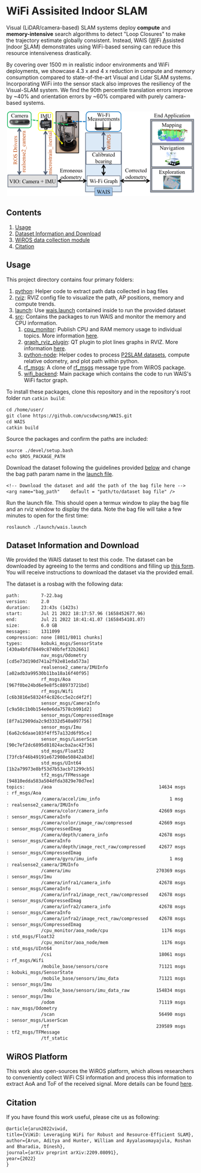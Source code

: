 # WiFi Assisited Indoor SLAM

Visual (LiDAR/camera-based) SLAM systems deploy **compute** and **memory-intensive** search algorithms to detect "Loop Closures" to make the trajectory estimate globally consistent.
Instead, WAIS (<u>W</u>iFi <u>A</u>ssisted <u>I</u>ndoor <u>S</u>LAM) demonstrates using WiFi-based sensing can reduce this resource intensiveness drastically. 

By covering over 1500 m in realistic indoor environments and WiFi deployments, we showcase 4.3 x and 4 x reduction in compute and memory consumption compared to state-of-the-art Visual and Lidar SLAM systems. Incorporating WiFi into the sensor stack also improves the resiliency of the Visual-SLAM system. We find the 90th percentile translation errors improve by ~40% and orientation errors by ~60% compared with purely camera-based systems. 

<p align="center"><img src="./wais_overview.png" width="500" /></p>
    
## Contents
1. [Usage](#usage)
2. [Dataset Information and Download](#dataset-information-and-download)
3. [WiROS data collection module](#wiros-platform)
4. [Citation](#citation)

## Usage

This project directory contains four primary folders:
1. [python](./python): Helper code to extract path data collected in bag files 
2. [rviz](./rviz): RVIZ config file to visualize the path, AP positions, memory and compute trends. 
3. [launch](./launch): Use [wais.launch](./launch/wais.launch) contained inside to run the provided dataset
4. [src](./src): Contains the packages to run WAIS and monitor the memory and CPU information. 
    1. [cpu_monitor](./src/cpu_monitor): Publish CPU and RAM memory usage to individual topics. More information [here](https://github.com/alspitz/cpu_monitor). 
    2. [graph_rviz_plugin](./src/graph_rviz_plugin): QT plugin to plot lines graphs in RVIZ. More information [here](http://wiki.ros.org/graph_rviz_plugin). 
    3. [python-node](./src/python-nodes): Helper codes to process [P2SLAM datasets](https://wcsng.ucsd.edu/p2slam/), compute relative odometry, and plot path within python. 
    4. [rf_msgs](./src/rf_msgs): A clone of [rf_msgs](https://github.com/ucsdwcsng/rf_msgs) message type from WiROS package.
    5. [wifi_backend](./src/wifi_backend): Main package which contains the code to run WAIS's WiFi factor graph.
   
To install these packages, clone this repository and in the repository's root folder run `catkin build`: 

```
cd /home/user/
git clone https://github.com/ucsdwcsng/WAIS.git
cd WAIS
catkin build
```

Source the packages and confirm the paths are included:
```
source ./devel/setup.bash
echo $ROS_PACKAGE_PATH
```

Download the dataset following the guidelines provided [below](#dataset-information-and-download) and change the bag path param name in the [launch file](./launch/wais.launch).
```
<!-- Download the dataset and add the path of the bag file here -->
<arg name="bag_path"    default = "path/to/dataset bag file" />
```

Run the launch file. This should open a termux window to play the bag file and an rviz window to display the data. Note the bag file will take a few minutes to open for the first time: 
```
roslaunch ./launch/wais.launch
```

## Dataset Information and Download

We provided the WAIS dataset to test this code. The dataset can be downloaded by agreeing to the terms and conditions and filling up [this form](https://forms.gle/XWLLBnWsMct1BRnR8). You will receive instructions to download the dataset via the provided email.

The dataset is a rosbag with the following data: 

```
path:        7-22.bag
version:     2.0
duration:    23:43s (1423s)
start:       Jul 21 2022 18:17:57.96 (1658452677.96)
end:         Jul 21 2022 18:41:41.07 (1658454101.07)
size:        6.0 GB
messages:    1311099
compression: none [8011/8011 chunks]
types:       kobuki_msgs/SensorState     [430a4bfd78449c8740bfef32b2661]
             nav_msgs/Odometry           [cd5e73d190d741a2f92e81eda573a]
             realsense2_camera/IMUInfo   [a02adb3a99530b11ba18a16f40f95]
             rf_msgs/Aoa                 [967f0be24bd6e9e8f5c88973721bd]
             rf_msgs/Wifi                [c6b3816e58324f4c826cc5e2cd4f2f]
             sensor_msgs/CameraInfo      [c9a58c1b0b154e0e6da7578cb991d2]
             sensor_msgs/CompressedImage [8f7a12909da2c9d3332d540a097756]
             sensor_msgs/Imu             [6a62c6daae103f4ff57a132d6f95ce]
             sensor_msgs/LaserScan       [90c7ef2dc6895d81024acba2ac42f36]
             std_msgs/Float32            [73fcbf46b49191e672908e50842a83d]
             std_msgs/UInt64             [1b2a79973e8bf53d7b53acb71299cb5]
             tf2_msgs/TFMessage          [94810edda583a504dfda3829e70d7ee]
topics:      /aoa                                        14634 msgs    : rf_msgs/Aoa               
             /camera/accel/imu_info                          1 msg     : realsense2_camera/IMUInfo 
             /camera/color/camera_info                   42669 msgs    : sensor_msgs/CameraInfo    
             /camera/color/image_raw/compressed          42669 msgs    : sensor_msgs/CompressedImag
             /camera/depth/camera_info                   42678 msgs    : sensor_msgs/CameraInfo    
             /camera/depth/image_rect_raw/compressed     42677 msgs    : sensor_msgs/CompressedImag
             /camera/gyro/imu_info                           1 msg     : realsense2_camera/IMUInfo 
             /camera/imu                                270369 msgs    : sensor_msgs/Imu           
             /camera/infra1/camera_info                  42678 msgs    : sensor_msgs/CameraInfo    
             /camera/infra1/image_rect_raw/compressed    42678 msgs    : sensor_msgs/CompressedImag
             /camera/infra2/camera_info                  42678 msgs    : sensor_msgs/CameraInfo    
             /camera/infra2/image_rect_raw/compressed    42678 msgs    : sensor_msgs/CompressedImag
             /cpu_monitor/aoa_node/cpu                    1176 msgs    : std_msgs/Float32          
             /cpu_monitor/aoa_node/mem                    1176 msgs    : std_msgs/UInt64           
             /csi                                        18061 msgs    : rf_msgs/Wifi               
             /mobile_base/sensors/core                   71121 msgs    : kobuki_msgs/SensorState    
             /mobile_base/sensors/imu_data               71121 msgs    : sensor_msgs/Imu            
             /mobile_base/sensors/imu_data_raw          154834 msgs    : sensor_msgs/Imu            
             /odom                                       71119 msgs    : nav_msgs/Odometry          
             /scan                                       56490 msgs    : sensor_msgs/LaserScan      
             /tf                                        239589 msgs    : tf2_msgs/TFMessage         
             /tf_static  
```
## WiROS Platform

This work also open-sources the WiROS platform, which allows researchers to conveniently collect WiFi CSI information and process this information to extract AoA and ToF of the received signal. More details can be found [here](https://github.com/ucsdwcsng/WiROS).

## Citation

If you have found this work useful, please cite us as following: 

```
@article{arun2022viwid,
title={ViWiD: Leveraging WiFi for Robust and Resource-Efficient SLAM},
author={Arun, Aditya and Hunter, William and Ayyalasomayajula, Roshan and Bharadia, Dinesh},
journal={arXiv preprint arXiv:2209.08091},
year={2022}
}
```
